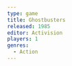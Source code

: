 ```yaml
---
type: game
title: Ghostbusters
released: 1985
editor: Activision
players: 1
genres:
  - Action
---
```

